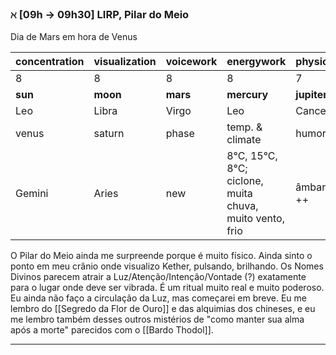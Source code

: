 ### $\aleph$ \[09h $\to$ 09h30\] LIRP, Pilar do Meio
Dia de Mars em hora de Venus

| concentration | visualization | voicework | energywork                                    | physical    |
| ------------- | ------------- | --------- | --------------------------------------------- | ----------- |
| 8             | 8             | 8         | 8                                             | 7           |
| **sun**       | **moon**      | **mars**  | **mercury**                                   | **jupiter** |
| Leo           | Libra           | Virgo     | Leo                                           | Cancer      |
| venus         | saturn        | phase     | temp. & climate                               | humor       |
| Gemini        | Aries         | new       | 8°C, 15°C, 8°C; ciclone, muita chuva, muito vento, frio | âmbar ++    |

O Pilar do Meio ainda me surpreende porque é muito físico. Ainda sinto o ponto em meu crânio onde visualizo Kether, pulsando, brilhando. Os Nomes Divinos parecem atrair a Luz/Atenção/Intenção/Vontade (?) exatamente para o lugar onde deve ser vibrada. É um ritual muito real e muito poderoso. Eu ainda não faço a circulação da Luz, mas começarei em breve. Eu me lembro do [[Segredo da Flor de Ouro]] e das alquimias dos chineses, e eu me lembro também desses outros mistérios de "como manter sua alma após a morte" parecidos com o [[Bardo Thodol]].

---